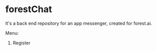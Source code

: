 # forestChat
It's a back end repository for an app messenger, created for forest.ai.

Menu:
1. Register
